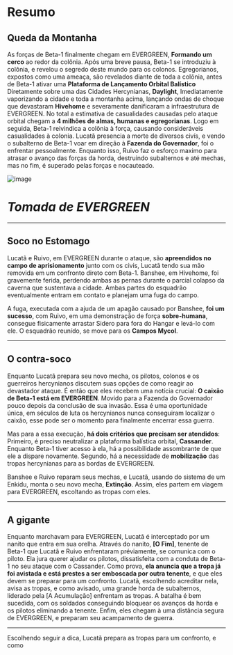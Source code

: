 # Resumo
## Queda da Montanha

As forças de Beta-1 finalmente chegam em EVERGREEN, **Formando um cerco** ao redor da colônia. Após uma breve pausa, Beta-1 se introduziu à colônia, e revelou o segredo deste mundo para os colonos.
Egregorianos, expostos como uma ameaça, são revelados diante de toda a colônia, antes de Beta-1 ativar uma **Plataforma de Lançamento Orbital Balístico** Diretamente sobre uma das Cidades Hercynianas, **Daylight**,
Imediatamente vaporizando a cidade e toda a montanha acima, lançando ondas de choque que devastaram **Hivehome** e severamente danificaram a infraestrutura de EVERGREEN. No total a estimativa de casualidades causadas pelo ataque orbital chegam a **4 milhões de almas, humanas e egregorianas**.
Logo em seguida, Beta-1 reivindica a colônia à força, causando consideráveis casualidades à colonia. Lucatã presencia a morte de diversos civís, e vendo o subalterno de Beta-1 voar em direção à **Fazenda do Governador**, foi o enfrentar pessoalmente. Enquanto isso, Ruivo faz o esforço maximo para atrasar o avanço das forças da horda, destruindo subalternos e até mechas, mas no fim, é superado pelas forças e nocauteado.

![image](/events/Images/Assault_On_Evergreen(2).jpg)

# *Tomada de EVERGREEN*
---

## Soco no Estomago

Lucatã e Ruivo, em EVERGREEN durante o ataque, são **apreendidos no campo de aprisionamento** junto com os civis, Lucatã tendo sua mão removida em um confronto direto com Beta-1. Banshee, em Hivehome, foi gravemente ferida, perdendo ambas as pernas durante o parcial colapso da caverna que sustentava a cidade. Ambas partes do esquadrão eventualmente entram em contato e planejam uma fuga do campo.

A fuga, executada com a ajuda de um apagão causado por Banshee, **foi um sucesso**, com Ruivo, em uma demonstração de força **sobre-humana**, consegue fisicamente arrastar Sidero para fora do Hangar e levá-lo com ele. O esquadrão reunído, se move para os **Campos Mycol**.

---

## O contra-soco

Enquanto Lucatã prepara seu novo mecha, os pilotos, colonos e os guerreiros hercynianos discutem suas opções de como reagir ao devastador ataque. É então que eles recebem uma notícia crucial: **O caixão de Beta-1 está em EVERGREEN**. Movido para a Fazenda do Governador pouco depois da conclusão de sua invasão. Essa é uma oportunidade única, em séculos de luta os hercynianos nunca conseguiram localizar o caixão, esse pode ser o momento para finalmente encerrar essa guerra. 

Mas para a essa execução, **há dois critérios que precisam ser atendidos**: Primeiro, é preciso neutralizar a plataforma balística orbital, **Cassander**. Enquanto Beta-1 tiver acesso à ela, há a possibilidade assombrante de que ele a dispare novamente. Segundo, há a necessidade de **mobilização** das tropas hercynianas para as bordas de EVERGREEN.

Banshee e Ruivo reparam seus mechas, e Lucatã, usando do sistema de um Enkidu, monta o seu novo mecha, **Extinção**. Assim, eles partem em viagem para EVERGREEN, escoltando as tropas com eles. 

---

## A gigante

Enquanto marchavam para EVERGREEN, Lucatã é interceptado por um nanito que entra em sua orelha. Através do nanito, **[O Fim]**, tenente de Beta-1 que Lucatã e Ruivo enfrentaram préviamente, se comunica com o piloto. Ela jura querer ajudar os pilotos, dissatisfeita com a conduta de Beta-1 no seu ataque com o Cassander. Como prova, **ela anuncia que a tropa já foi avistada e está prestes a ser emboscada por outra tenente**, e que eles devem se preparar para um confronto. Lucatã, escolhendo acreditar nela, avisa as tropas, e como avisado, uma grande horda de subalternos, liderado pela [A Acumulação] enfrentam as tropas. A batalha é bem sucedida, com os soldados conseguindo bloquear os avanços da horda e os pilotos eliminando a tenente.
Enfim, eles chegam à uma distância segura de EVERGREEN, e preparam seu acampamento de guerra.

---


Escolhendo seguir a dica, Lucatã prepara as tropas para um confronto, e como
